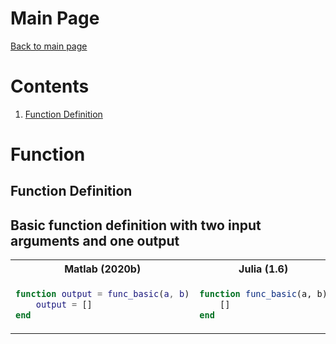# Main Page
[Back to main page](index.md)

# Contents
1. [Function Definition](##Function-definition)

# Function

## Function Definition

## Basic function definition with two input arguments and one output

<table>
<tr><th>Matlab (2020b)</th><th>Julia (1.6) </th></tr>
<tr>
<td>

```matlab
function output = func_basic(a, b)
    output = []
end
```

</td>
<td>

```julia
function func_basic(a, b)
    []
end
```

</td>
</tr>
</table>
